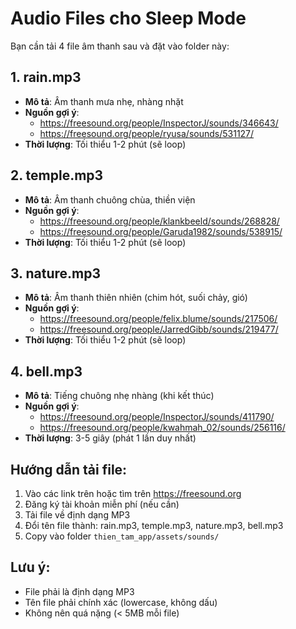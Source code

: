 # Audio Files cho Sleep Mode

Bạn cần tải 4 file âm thanh sau và đặt vào folder này:

## 1. rain.mp3

- **Mô tả**: Âm thanh mưa nhẹ, nhàng nhặt
- **Nguồn gợi ý**:
  - https://freesound.org/people/InspectorJ/sounds/346643/
  - https://freesound.org/people/ryusa/sounds/531127/
- **Thời lượng**: Tối thiểu 1-2 phút (sẽ loop)

## 2. temple.mp3

- **Mô tả**: Âm thanh chuông chùa, thiền viện
- **Nguồn gợi ý**:
  - https://freesound.org/people/klankbeeld/sounds/268828/
  - https://freesound.org/people/Garuda1982/sounds/538915/
- **Thời lượng**: Tối thiểu 1-2 phút (sẽ loop)

## 3. nature.mp3

- **Mô tả**: Âm thanh thiên nhiên (chim hót, suối chảy, gió)
- **Nguồn gợi ý**:
  - https://freesound.org/people/felix.blume/sounds/217506/
  - https://freesound.org/people/JarredGibb/sounds/219477/
- **Thời lượng**: Tối thiểu 1-2 phút (sẽ loop)

## 4. bell.mp3

- **Mô tả**: Tiếng chuông nhẹ nhàng (khi kết thúc)
- **Nguồn gợi ý**:
  - https://freesound.org/people/InspectorJ/sounds/411790/
  - https://freesound.org/people/kwahmah_02/sounds/256116/
- **Thời lượng**: 3-5 giây (phát 1 lần duy nhất)

## Hướng dẫn tải file:

1. Vào các link trên hoặc tìm trên https://freesound.org
2. Đăng ký tài khoản miễn phí (nếu cần)
3. Tải file về định dạng MP3
4. Đổi tên file thành: rain.mp3, temple.mp3, nature.mp3, bell.mp3
5. Copy vào folder `thien_tam_app/assets/sounds/`

## Lưu ý:

- File phải là định dạng MP3
- Tên file phải chính xác (lowercase, không dấu)
- Không nên quá nặng (< 5MB mỗi file)
